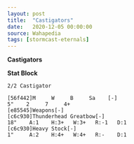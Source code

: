 ```yaml
---
layout: post
title:  "Castigators"
date:   2020-12-05 00:00:00
source: Wahapedia
tags: [stormcast-eternals]
---
```


**Castigators**

**Stat Block**
```
2/2 Castigator
```

```
[56f442]M     W     B     Sa    [-]
5"    2     7     4+    
[e85545]Weapons[-]
[c6c930]Thunderhead Greatbow[-]
18"    A:1    H:3+   W:3+   R:-1   D:1   
[c6c930]Heavy Stock[-]
1"     A:2    H:4+   W:4+   R:-    D:1   
```
    